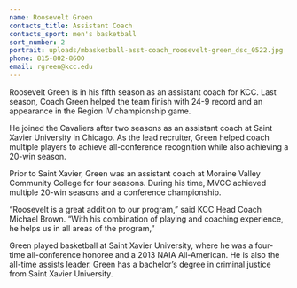 ```yaml
---
name: Roosevelt Green
contacts_title: Assistant Coach
contacts_sport: men's basketball
sort_number: 2
portrait: uploads/mbasketball-asst-coach_roosevelt-green_dsc_0522.jpg
phone: 815-802-8600
email: rgreen@kcc.edu
---
```

Roosevelt Green is in his fifth season as an assistant coach for KCC. Last season, Coach Green helped the team finish with 24-9 record and an appearance in the Region IV championship game.

He joined the Cavaliers after two seasons as an assistant coach at Saint Xavier University in Chicago. As the lead recruiter, Green helped coach multiple players to achieve all-conference recognition while also achieving a 20-win season.

Prior to Saint Xavier, Green was an assistant coach at Moraine Valley Community College for four seasons. During his time, MVCC achieved multiple 20-win seasons and a conference championship.

“Roosevelt is a great addition to our program,” said KCC Head Coach Michael Brown. “With his combination of playing and coaching experience, he helps us in all areas of the program,”

Green played basketball at Saint Xavier University, where he was a four-time all-conference honoree and a 2013 NAIA All-American. He is also the all-time assists leader. Green has a bachelor’s degree in criminal justice from Saint Xavier University.
